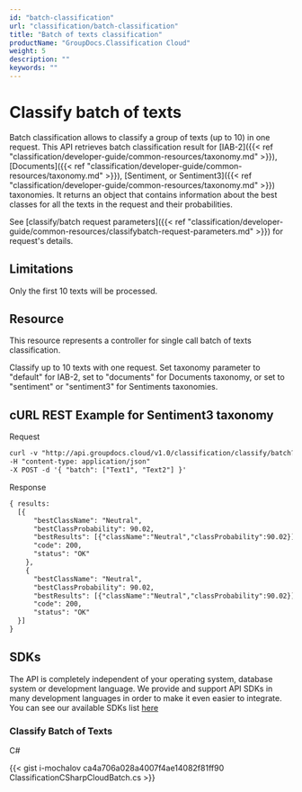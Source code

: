 ```yaml
---
id: "batch-classification"
url: "classification/batch-classification"
title: "Batch of texts classification"
productName: "GroupDocs.Classification Cloud"
weight: 5
description: ""
keywords: ""
---
```







# Classify batch of texts #

Batch classification allows to classify a group of texts (up to 10) in one request. 
This API retrieves batch classification result for [IAB-2]({{< ref "classification/developer-guide/common-resources/taxonomy.md" >}}), [Documents]({{< ref "classification/developer-guide/common-resources/taxonomy.md" >}}), [Sentiment, or Sentiment3]({{< ref "classification/developer-guide/common-resources/taxonomy.md" >}}) taxonomies. It returns an object that contains information about the best classes for all the texts in the request and their probabilities.

See [classify/batch request parameters]({{< ref "classification/developer-guide/common-resources/classifybatch-request-parameters.md" >}}) for request's details.

## Limitations ##

Only the first 10 texts will be processed.

## Resource ##

This resource represents a controller for single call batch of texts classification.

Classify up to 10 texts with one request. Set taxonomy parameter to "default" for IAB-2, set to "documents" for Documents taxonomy, or set to "sentiment" or "sentiment3" for Sentiments taxonomies.

## cURL REST Example for Sentiment3 taxonomy ##


 Request

```html 
curl -v "http://api.groupdocs.cloud/v1.0/classification/classify/batch?taxonomy=sentiment3"
-H "content-type: application/json"
-X POST -d '{ "batch": ["Text1", "Text2"] }'
 ```


 Response

```html 
{ results:
  [{
      "bestClassName": "Neutral",
      "bestClassProbability": 90.02,
      "bestResults": [{"className":"Neutral","classProbability":90.02}],
      "code": 200,
      "status": "OK"
    },
    {
      "bestClassName": "Neutral",
      "bestClassProbability": 90.02,
      "bestResults": [{"className":"Neutral","classProbability":90.02}],
      "code": 200,
      "status": "OK"
  }]
}
 ```



## SDKs ##

The API is completely independent of your operating system, database system or development language. We provide and support API SDKs in many development languages in order to make it even easier to integrate. You can see our available SDKs list [here](https://github.com/groupdocs-classification-cloud/)

### Classify Batch of Texts ###


 C#




{{< gist i-mochalov ca4a706a028a4007f4ae14082f81ff90 ClassificationCSharpCloudBatch.cs >}}















 


